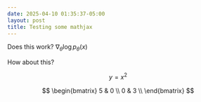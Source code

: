 ```yaml
---
date: 2025-04-10 01:35:37-05:00
layout: post
title: Testing some mathjax
---
```


Does this work? $\nabla_\theta \log p_\theta(x)$

How about this?

$$y = x^2$$

$$
\begin{bmatrix}
5 & 0 \\
0 & 3 \\
\end{bmatrix}
$$

